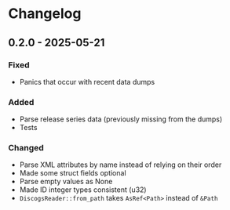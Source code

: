 # Changelog

## 0.2.0 - 2025-05-21

### Fixed
- Panics that occur with recent data dumps

### Added
- Parse release series data (previously missing from the dumps)
- Tests

### Changed
- Parse XML attributes by name instead of relying on their order
- Made some struct fields optional
- Parse empty values as None
- Made ID integer types consistent (u32)
- `DiscogsReader::from_path` takes `AsRef<Path>` instead of `&Path` 
